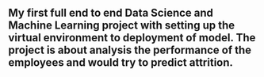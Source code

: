 ## My first full end to end Data Science and Machine Learning project with setting up the virtual environment to deployment of model. The project is about analysis the performance of the employees and would try to predict attrition.